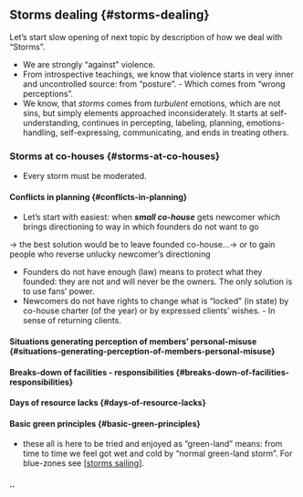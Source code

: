 ## Storms dealing {#storms-dealing}

Let’s start slow opening of next topic by description of how we deal with “Storms”.

*   We are strongly “against” violence.
*   From introspective teachings, we know that violence starts in very inner and uncontrolled source: from “posture”. - Which comes from “wrong perceptions”.
*   We know, that _storms_ comes from _turbulent_ emotions, which are not sins, but simply elements approached inconsiderately. It starts at self-understanding, continues in percepting, labeling, planning, emotions-handling, self-expressing, communicating, and ends in treating others.

### Storms at co-houses {#storms-at-co-houses}

*   Every storm must be moderated.

#### Conflicts in planning {#conflicts-in-planning}

*   Let’s start with easiest: when **_small co-house_** gets newcomer which brings directioning to way in which founders do not want to go

→ the best solution would be to leave founded co-house...→ or to gain people who reverse unlucky newcomer’s directioning

*   Founders do not have enough (law) means to protect what they founded: they are not and will never be the owners. The only solution is to use fans’ power.
*   Newcomers do not have rights to change what is “locked” (in state) by co-house charter (of the year) or by expressed clients’ wishes. - In sense of returning clients.

#### Situations generating perception of members’ personal-misuse {#situations-generating-perception-of-members-personal-misuse}

#### Breaks-down of facilities - responsibilities {#breaks-down-of-facilities-responsibilities}

#### Days of resource lacks {#days-of-resource-lacks}

#### Basic green principles {#basic-green-principles}

*   these all is here to be tried and enjoyed as “green-land” means: from time to time we feel got wet and cold by “normal green-land storm”. For blue-zones see [[storms sailing](https://docs.google.com/document/d/1nXtD7JwAcotOoTPL0vqwLbc9r7vOz2xOABfPiMq5vyY/edit)].

#### ..